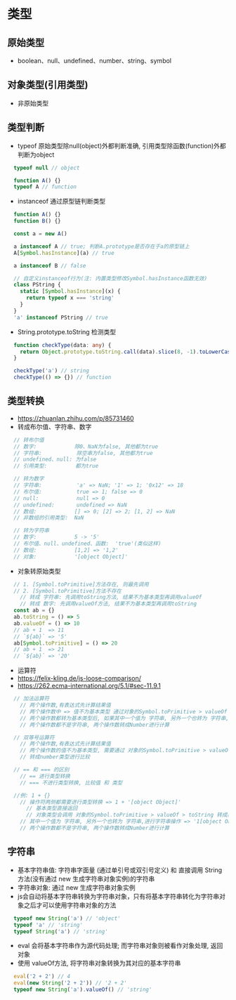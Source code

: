 # 类型

## 原始类型
* boolean、null、undefined、number、string、symbol

## 对象类型(引用类型)
* 非原始类型

## 类型判断
* typeof 原始类型除null(object)外都判断准确, 引用类型除函数(function)外都判断为object
```ts
  typeof null // object

  function A() {}
  typeof A // function
```
* instanceof 通过原型链判断类型
```ts
  function A() {}
  function B() {}

  const a = new A()

  a instanceof A // true; 判断A.prototype是否存在于a的原型链上
  A[Symbol.hasInstance](a) // true

  a instanceof B // false

  // 自定义instanceof行为(注: 内置类型修改Symbol.hasInstance函数无效)
  class PString {
    static [Symbol.hasInstance](x) {
      return typeof x === 'string'
    }
  }
  'a' instanceof PString // true
```
* String.prototype.toString 检测类型
```ts
  function checkType(data: any) {
    return Object.prototype.toString.call(data).slice(8, -1).toLowerCase();
  }

  checkType('a') // string
  checkType(() => {}) // function
```

## 类型转换
* https://zhuanlan.zhihu.com/p/85731460
* 转成布尔值、字符串、数字
```ts
  // 转布尔值
  // 数字:            除0、NaN为false, 其他都为true
  // 字符串:           除空串为false, 其他都为true
  // undefined、null: 为false
  // 引用类型:         都为true

  // 转为数字
  // 字符串:           'a' => NaN; '1' => 1; '0x12' => 18
  // 布尔值:           true => 1; false => 0
  // null:            null => 0
  // undefined:       undefined => NaN
  // 数组:            [] => 0; [2] => 2; [1, 2] => NaN
  // 非数组的引用类型:  NaN

  // 转为字符串
  // 数字:            5 -> '5'
  // 布尔值、null、undefined、函数:  'true'(类似这样)
  // 数组:            [1,2] => '1,2'
  // 对象:            '[object Object]'
```
* 对象转原始类型
```ts
  // 1. [Symbol.toPrimitive]方法存在, 则最先调用
  // 2. [Symbol.toPrimitive]方法不存在
    // 转成 字符串: 先调用toString方法, 结果不为基本类型再调用valueOf
    // 转成 数字: 先调用valueOf方法, 结果不为基本类型再调用toString
  const ab = {}
  ab.toString = () => 5
  ab.valueOf = () => 10
  // ab + 1  => 11 
  // `${ab}` => '5'
  ab[Symbol.toPrimitive] = () => 20
  // ab + 1  => 21
  // `${ab}` => '20'
```
* 运算符
* https://felix-kling.de/js-loose-comparison/
* https://262.ecma-international.org/5.1/#sec-11.9.1
```ts
  // 加法运算符
    // 两个操作数,有表达式先计算结果值
    // 两个操作数中 => 值不为基本类型 通过对象的Symbol.toPrimitive > valueOf > toString 转成基本类型; 基本类型不做操作
    // 两个操作数都转为基本类型后, 如果其中一个值为 字符串, 另外一个也转为 字符串,进行字符串操作
    // 两个操作数都不是字符串, 两个操作数转成Number进行计算

  // 双等号运算符
    // 两个操作数,有表达式先计算结果值
    // 两个操作数的值不为基本类型, 需要通过 对象的Symbol.toPrimitive > valueOf > toString 转成基本类型
    // 转成number类型进行比较

  // == 和 === 的区别
    // == 进行类型转换
    // === 不进行类型转换, 比较值 和 类型

  //例: 1 + {}
    // 操作符两侧都需要进行类型转换 => 1 + '[object Object]'
      // 基本类型直接返回
      // 对象类型会调用 对象的Symbol.toPrimitive > valueOf > toString 转成基本类型
    // 其中一个值为 字符串, 另外一个也转为 字符串,进行字符串操作 => '1[object Object]'
    // 两个操作数都不是字符串, 两个操作数转成Number进行计算
```

## 字符串
* 基本字符串值: 字符串字面量 (通过单引号或双引号定义) 和 直接调用 String 方法(没有通过 new 生成字符串对象实例)的字符串
* 字符串对象: 通过 new 生成字符串对象实例
* js会自动将基本字符串转换为字符串对象，只有将基本字符串转化为字符串对象之后才可以使用字符串对象的方法
```ts
  typeof new String('a') // 'object'
  typeof 'a' // 'string'
  typeof String('a') // 'string'
```
* eval 会将基本字符串作为源代码处理; 而字符串对象则被看作对象处理, 返回对象
* 使用 valueOf方法, 将字符串对象转换为其对应的基本字符串
```ts
  eval('2 + 2') // 4
  eval(new String('2 + 2')) // '2 + 2'
  typeof new String('a').valueOf() // 'string'
```